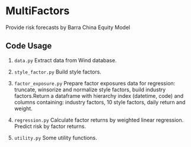 # MultiFactors
Provide risk forecasts by Barra China Equity Model

## Code Usage

1. `data.py` Extract data from Wind database.

2. `style_factor.py` Build style factors.

3. `factor_exposure.py` Prepare factor exposures data for regression: truncate, winsorize and normalize style factors, build industry factors.Return a dataframe with hierarchy index (datetime, code) and columns containing: industry factors, 10 style factors, daily return and weight.

4. `regression.py` Calculate factor returns by weighted linear regression. Predict risk by factor returns.

5. `utility.py` Some utility functions.

